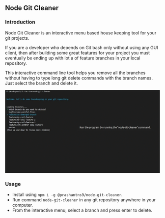 
## Node Git Cleaner

### Introduction

Node Git Cleaner is an interactive menu based house keeping tool for your git projects.

If you are a developer who depends on Git bash only without using any GUI client, then after building some great features for your project you must eventually be ending up with lot a of feature branches in your local repository. 

This interactive command line tool helps you remove all the branches without having to type long git delete commands with the branch names. Just select the branch and delete it.

<p align="center"><img src="./assets/intro.gif" /></p>

### Usage

- Install using 
    `npm i -g @prashantns9/node-git-cleaner`.
- Run command `node-git-cleaner` in any git repository anywhere in your computer.
- From the interactive menu, select a branch and press enter to delete.